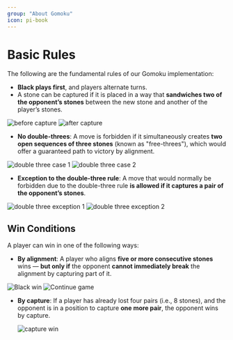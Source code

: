 ```yaml
---
group: "About Gomoku"
icon: pi-book
---
```


# Basic Rules

The following are the fundamental rules of our Gomoku implementation:

- **Black plays first**, and players alternate turns.
- A stone can be captured if it is placed in a way that **sandwiches two of the opponent’s stones** between the new stone and another of the player’s stones.

<div class="grid grid-cols-2 -sm:grid-cols-1 gap-4">
	<img src="/images/capture-1.png" alt="before capture" class="sm:h-full" />
	<img src="/images/capture-2.png" alt="after capture" class="sm:h-full" />
</div>

- **No double-threes**: A move is forbidden if it simultaneously creates **two open sequences of three stones** (known as "free-threes"), which would offer a guaranteed path to victory by alignment.

<div class="grid grid-cols-2 -sm:grid-cols-1 gap-4">
	<img src="/images/double-three-1.png" alt="double three case 1" class="sm:h-full" />
	<img src="/images/double-three-2.png" alt="double three case 2" class="sm:h-full" />
</div>

- **Exception to the double-three rule**: A move that would normally be forbidden due to the double-three rule **is allowed if it captures a pair of the opponent’s stones**.

<div class="grid grid-cols-2 -sm:grid-cols-1 gap-4">
	<img src="/images/double-three-exception-1.png" alt="double three exception 1" class="sm:h-full" />
	<img src="/images/double-three-exception-2.png" alt="double three exception 2" class="sm:h-full" />
</div>

## Win Conditions

A player can win in one of the following ways:

- **By alignment**: A player who aligns **five or more consecutive stones** wins — **but only if** the opponent **cannot immediately break** the alignment by capturing part of it.

<div class="grid grid-cols-2 -sm:grid-cols-1 gap-4">
	<img src="/images/five-stone.png" alt="Black win" class="sm:h-full" />
	<img src="/images/five-stone-breakable.png" alt="Continue game" class="sm:h-full" />
</div>

- **By capture**: If a player has already lost four pairs (i.e., 8 stones), and the opponent is in a position to capture **one more pair**, the opponent wins by capture.

  ![capture win](/images/capture-win.png)
